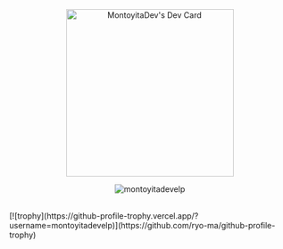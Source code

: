 
<div align="center">
    <a href="https://app.daily.dev/montoyitadev"><img src="https://api.daily.dev/devcards/94cf4039c1da4b8b8595ab2aa551c06c.png?r=boo" width="300" alt="MontoyitaDev's Dev Card"/></a>
  <p align="center"><img align="center" src="https://github-readme-streak-stats.herokuapp.com/?user=montoyitadevelp&theme=algolia" alt="montoyitadevelp" /></p>
   
  <br/>
</div>
   [![trophy](https://github-profile-trophy.vercel.app/?username=montoyitadevelp)](https://github.com/ryo-ma/github-profile-trophy)
  


